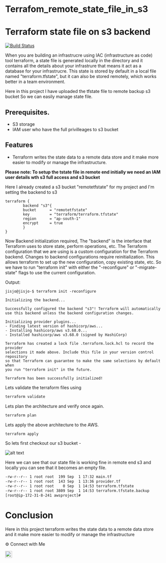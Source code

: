 # Terrafom_remote_state_file_in_s3

# Terraform state file on s3 backend 
[![Build Status](https://travis-ci.org/joemccann/dillinger.svg?branch=master)](#)


When you  are building an infrastrucre using IAC (infrastructure as code) tool terraform, a state file is generated locally in the directory and it contains all the details about your infrastrure  that means it act as a database for your infrastrucre. This state is stored by default in a local file named "terraform.tfstate", but it can also be stored remotely, which works better in a team environment. 

Here in this project I have uploaded the tfstate file to remote backup s3 bucket So we can easily manage state file.

## Prerequisites.
- S3 storage
- IAM user who have the  full privilleages to s3 bucket 

## Features
- Terraform writes the state data to a remote data store and it  make more easier to modify or manage the infrastructure.


**Please note: To setup the tstate file in remote end initially we need an IAM user details wth s3 full access and s3 bucket**

Here I already created a s3 bucket "remotetfstate" for my project and I'm setting the backend to s3

```hcl
terraform {
        backend "s3"{
        bucket      = "remotetfstate"
        key         = "terraform/terraform.tfstate"
        region      = "ap-south-1"
        encrypt     = true
        }
}
```

Now Backend initialization required, The "backend" is the interface that Terraform uses to store state, perform operations, etc.  The Terraform configuration that we are using is a custom configuration for the Terraform backend. Changes to backend configurations require reinitialization. This allows terraform to set up the new configuration, copy existing state, etc. So  we have to run "terraform init" with either the "-reconfigure" or "-migrate-state" flags to
use the current configuration.

Output: 

```
jisjo@jisjo-$ terraform init -reconfigure

Initializing the backend...

Successfully configured the backend "s3"! Terraform will automatically
use this backend unless the backend configuration changes.

Initializing provider plugins...
- Finding latest version of hashicorp/aws...
- Installing hashicorp/aws v3.68.0...
- Installed hashicorp/aws v3.68.0 (signed by HashiCorp)

Terraform has created a lock file .terraform.lock.hcl to record the provider
selections it made above. Include this file in your version control repository
so that Terraform can guarantee to make the same selections by default when
you run "terraform init" in the future.

Terraform has been successfully initialized!

```

Lets validate the terraform files using
```sh 
terraform validate
```

Lets plan the architecture and verify once again.

```sh
terraform plan
```
Lets apply the above architecture to the AWS.
```sh 
terraform apply
```
So lets first checkout our s3 bucket -

![alt text](https://github.com/sruthymanohar/Terraform-statefile-on-s3/blob/main/Capture1.PNG)

Here we can see that our state file is working fine in remote end s3  and locally you can see that it becomes an empty file.

```sh 
-rw-r--r-- 1 root root  199 Sep  1 17:32 main.tf
-rw-r--r-- 1 root root  143 Sep  1 13:36 provider.tf
-rw-r--r-- 1 root root    0 Sep  1 14:53 terraform.tfstate
-rw-r--r-- 1 root root 3809 Sep  1 14:53 terraform.tfstate.backup
[root@ip-172-31-8-241 awsproject]#
```
# Conclusion

Here in this project terraform writes the state data to a remote data store and it  make more easier to modify or    manage the infrastructure



⚙️ Connect with Me
 
  <a href="https://www.linkedin.com/in/sruthy-manohar-9a9b54150/">
     <p> <img align="left" alt="Abhishek's LinkedIN" width="22px" src="https://raw.githubusercontent.com/peterthehan/peterthehan/master/assets/linkedin.svg" /> </p>
   </a> 
